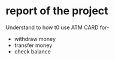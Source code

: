 # report of the project
Understand to how t0 use ATM CARD for-
* withdraw money
* transfer money
* check balance
